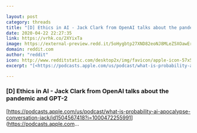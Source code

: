 ```yaml
---

layout: post
category: threads
title: "[D] Ethics in AI - Jack Clark from OpenAI talks about the pandemic and GPT-2"
date: 2020-04-22 22:27:35
link: https://vrhk.co/2XYixTa
image: https://external-preview.redd.it/5oHygbtp27XND82eoNJ8MLeZ5XOawErEP8vYLoCIxOY.jpg?width=1200&height=628.272251309&auto=webp&crop=1200:628.272251309,smart&s=b813db4058949d008be2457559462a50a1e73780
domain: reddit.com
author: "reddit"
icon: http://www.redditstatic.com/desktop2x/img/favicon/apple-icon-57x57.png
excerpt: "[<https://podcasts.apple.com/us/podcast/what-is-probability-ai-apocalypse-conversation-jack/id1504567418?i=1000472255991>](<https://podcasts.apple.com>..."

---
```


### [D] Ethics in AI - Jack Clark from OpenAI talks about the pandemic and GPT-2

[<https://podcasts.apple.com/us/podcast/what-is-probability-ai-apocalypse-conversation-jack/id1504567418?i=1000472255991>](<https://podcasts.apple.com>...